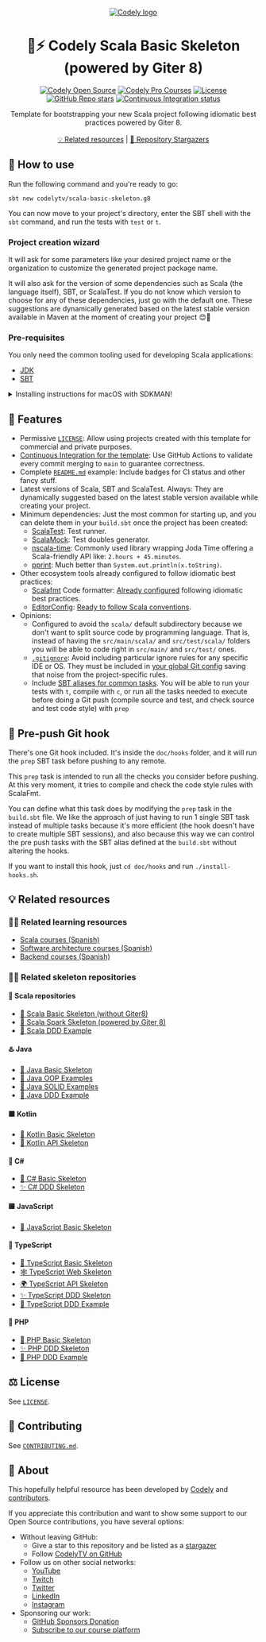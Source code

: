 <p align="center">
  <a href="https://codely.com">
    <picture>
      <source media="(prefers-color-scheme: dark)" srcset="https://codely.com/logo/codely_logo-dark.svg">
      <source media="(prefers-color-scheme: light)" srcset="https://codely.com/logo/codely_logo-light.svg">
      <img alt="Codely logo" src="https://codely.com/logo/codely_logo.svg">
    </picture>
  </a>
</p>

<h1 align="center">
  🧬⚡ Codely Scala Basic Skeleton (powered by Giter 8)
</h1>

<p align="center">
    <a href="https://github.com/CodelyTV"><img src="https://img.shields.io/badge/Codely-OS-green.svg?style=flat-square" alt="Codely Open Source"/></a>
    <a href="https://pro.codely.com"><img src="https://img.shields.io/badge/Codely-Pro-black.svg?style=flat-square" alt="Codely Pro Courses"/></a>
    <a href="/LICENSE"><img src="https://img.shields.io/github/license/CodelyTV/scala-basic-skeleton.g8?style=flat-square" alt="License"/></a>
    <a href="https://github.com/CodelyTV/scala-basic-skeleton.g8/stargazers"><img alt="GitHub Repo stars" src="https://img.shields.io/github/stars/CodelyTV/scala-basic-skeleton.g8?style=flat-square"></a>
    <a href="https://github.com/CodelyTV/scala-basic-skeleton.g8/actions/workflows/ci.yml"><img src="https://img.shields.io/github/actions/workflow/status/CodelyTV/scala-basic-skeleton.g8/ci.yml?style=flat-square" alt="Continuous Integration status" /></a>
</p>

<p align="center">
  Template for bootstrapping your new Scala project following idiomatic best practices powered by Giter 8.
  <br />
  <br />
  <a href="#-related-resources">💡 Related resources</a> | <a href="https://github.com/CodelyTV/scala-basic-skeleton.g8/stargazers">🌟 Repository Stargazers</a>
</p>
 
## 🚀 How to use

Run the following command and you're ready to go:

```shell
sbt new codelytv/scala-basic-skeleton.g8
```

You can now move to your project's directory, enter the SBT shell with the `sbt` command, and run the tests with `test` or `t`.

### Project creation wizard

It will ask for some parameters like your desired project name or the organization to customize the generated project package name.

It will also ask for the version of some dependencies such as Scala (the language itself), SBT, or ScalaTest. If you do not know which version to choose for any of these dependencies, just go with the default one. These suggestions are dynamically generated based on the latest stable version available in Maven at the moment of creating your project 😊🤟

### Pre-requisites

You only need the common tooling used for developing Scala applications:

- [JDK](https://www.oracle.com/java/technologies/downloads/)
- [SBT](https://www.scala-sbt.org/download)

<details>
<summary>Installing instructions for macOS with SDKMAN!</summary>

If you use macOS, we would recommend using SDKMAN! to manage different JDK versions and tooling:

1. [Install SDKMAN with homebrew](https://github.com/sdkman/homebrew-tap?tab=readme-ov-file#installation)
2. Install the JDK you prefer. If you ask us, we will opt for:
   1. [Check the latest Java LTS JDK version](https://endoflife.date/oracle-jdk)
   2. Check the latest Zulu distribution version for that LTS with:
      ```shell
      sdk list java
      ```
   3. Install it:
      ```shell
      sdk install java XX.YY.ZZ-zulu
      ```
3. Install the latest SBT:
   ```shell
   sdk install sbt
   ```
</details>

## 💎 Features

- Permissive [`LICENSE`](LICENSE): Allow using projects created with this template for commercial and private purposes.
- [Continuous Integration for the template](https://github.com/CodelyTV/scala-basic-skeleton.g8/actions/workflows/ci.yml): Use GitHub Actions to validate every commit merging to `main` to guarantee correctness.
- Complete [`README.md`](README.md) example: Include badges for CI status and other fancy stuff.
- Latest versions of Scala, SBT and ScalaTest. Always: They are dynamically suggested based on the latest stable version available while creating your project.
- Minimum dependencies: Just the most common for starting up, and you can delete them in your `build.sbt` once the project has been created:
  - [ScalaTest](https://scalatest.org): Test runner.
  - [ScalaMock](https://scalamock.org): Test doubles generator.
  - [nscala-time](https://github.com/nscala-time/nscala-time): Commonly used library wrapping Joda Time offering a Scala-friendly API like: `2.hours + 45.minutes`.
  - [pprint](https://github.com/com-lihaoyi/PPrint): Much better than `System.out.println(x.toString)`.
- Other ecosystem tools already configured to follow idiomatic best practices:
  - [Scalafmt](https://scalameta.org/scalafmt) Code formatter: [Already configured](src/main/g8/.scalafmt.conf) following idiomatic best practices.
  - [EditorConfig](https://editorconfig.org): [Ready to follow Scala conventions](src/main/g8/.editorconfig).
- Opinions:
  - Configured to avoid the `scala/` default subdirectory because we don't want to split source code by programming language. That is, instead of having the `src/main/scala/` and `src/test/scala/` folders you will be able to code right in `src/main/` and `src/test/` ones.
  - [`.gitignore`](src/main/g8/.gitignore): Avoid including particular ignore rules for any specific IDE or OS. They must be included in [your global Git config](https://docs.github.com/en/get-started/getting-started-with-git/ignoring-files#configuring-ignored-files-for-all-repositories-on-your-computer) saving that noise from the project-specific rules.
  - Include [SBT aliases for common tasks](src/main/g8/project/SbtAliases.scala). You will be able to run your tests with `t`, compile with `c`, or run all the tasks needed to execute before doing a Git push (compile source and test, and check source and test code style) with `prep`

## 🤽‍ Pre-push Git hook

There's one Git hook included. It's inside the `doc/hooks` folder, and it will run the `prep` SBT task before pushing to any remote.

This `prep` task is intended to run all the checks you consider before pushing.
At this very moment, it tries to compile and check the code style rules with ScalaFmt.
 
You can define what this task does by modifying the `prep` task in the `build.sbt` file.
We like the approach of just having to run 1 single SBT task instead of multiple tasks because it's more efficient (the hook doesn't have to create multiple SBT sessions), and also because this way we can control the pre push tasks with the SBT alias defined at the `build.sbt` without altering the hooks.
 
If you want to install this hook, just `cd doc/hooks` and run `./install-hooks.sh`.

## 💡 Related resources

### 🧑‍🎓 Related learning resources

- [Scala courses (Spanish)](https://pro.codely.com/library/?category=Scala)
- [Software architecture courses (Spanish)](https://pro.codely.com/library/?category=Arquitectura+de+Software)
- [Backend courses (Spanish)](https://pro.codely.com/library/?category=Backend)

### 🧑‍💻 Related skeleton repositories

#### 🧬 Scala repositories

- [🌱 Scala Basic Skeleton (without Giter8)](https://github.com/CodelyTV/scala-basic-skeleton)
- [🌟 Scala Spark Skeleton (powered by Giter 8)](https://github.com/CodelyTV/scala-spark-skeleton.g8)
- [🎯 Scala DDD Example](https://github.com/CodelyTV/scala-ddd-example)

#### ♨️ Java

- [🌱 Java Basic Skeleton](https://github.com/CodelyTV/java-basic-skeleton)
- [🦠 Java OOP Examples](https://github.com/CodelyTV/java-oop-examples)
- [🧱 Java SOLID Examples](https://github.com/CodelyTV/java-solid-examples)
- [🎯 Java DDD Example](https://github.com/CodelyTV/java-ddd-example)

#### 🟪 Kotlin

- [🌱 Kotlin Basic Skeleton](https://github.com/CodelyTV/kotlin-basic-skeleton)
- [🎯 Kotlin API Skeleton](https://github.com/CodelyTV/kotlin-api-skeleton)

#### 🦈 C#

- [🌱 C# Basic Skeleton](https://github.com/CodelyTV/csharp-basic-skeleton)
- [✨ C# DDD Skeleton](https://github.com/CodelyTV/csharp-ddd-skeleton)

#### 🟨 JavaScript

- [🌱 JavaScript Basic Skeleton](https://github.com/CodelyTV/javascript-basic-skeleton)

#### 🔷 TypeScript

- [🌱 TypeScript Basic Skeleton](https://github.com/CodelyTV/typescript-basic-skeleton)
- [🕸️ TypeScript Web Skeleton](https://github.com/CodelyTV/typescript-web-skeleton)
- [🌍 TypeScript API Skeleton](https://github.com/CodelyTV/typescript-api-skeleton)
- [✨ TypeScript DDD Skeleton](https://github.com/CodelyTV/typescript-ddd-skeleton)
- [🎯 TypeScript DDD Example](https://github.com/CodelyTV/typescript-ddd-example)

#### 🐘 PHP

- [🌱 PHP Basic Skeleton](https://github.com/CodelyTV/php-basic-skeleton)
- [✨ PHP DDD Skeleton](https://github.com/CodelyTV/php-ddd-skeleton)
- [🎯 PHP DDD Example](https://github.com/CodelyTV/php-ddd-example)

## ⚖️ License

See [`LICENSE`](LICENSE).

## 🤝 Contributing

See [`CONTRIBUTING.md`](CONTRIBUTING.md).

## 🤔 About

This hopefully helpful resource has been developed by [Codely](https://github.com/CodelyTV) and [contributors](https://github.com/CodelyTV/scala-basic-skeleton.g8/graphs/contributors).

If you appreciate this contribution and want to show some support to our Open Source contributions, you have several options:

- Without leaving GitHub:
  - Give a star to this repository and be listed as a [stargazer](https://github.com/CodelyTV/scala-basic-skeleton.g8/stargazers)
  - Follow [CodelyTV on GitHub](https://github.com/CodelyTV)
- Follow us on other social networks:
  - [YouTube](https://youtube.com/codelytv)
  - [Twitch](https://twitch.tv/codelytv)
  - [Twitter](https://x.com/codelytv)
  - [LinkedIn](https://linkedin.com/company/codelytv)
  - [Instagram](https://instagram.com/codelytv)
- Sponsoring our work:
  - [GitHub Sponsors Donation](https://github.com/sponsors/CodelyTV)
  - [Subscribe to our course platform](https://codely.com)

